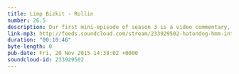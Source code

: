 ```yaml
---
title: Limp Bizkit - Rollin
number: 26.5
description: Our first mini-episode of season 3 is a video commentary, discussing the Limp Bizkit&#39;s &quot;Rollin&#39; (Air Raid Vehicle)&quot;. Featuring the haunting image of a pre-9/11 world and a terrifying skeleton man.
link-mp3: http://feeds.soundcloud.com/stream/233929502-hatondog-hmm-interesting-choice-mini-ep1-limp-bizkit-rollin-air-raid-vehicle.mp3
duration: "00:10:46"
byte-length: 0
pub-date: Fri, 20 Nov 2015 14:38:02 +0000
soundcloud-id: 233929502
---
```


